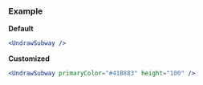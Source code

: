 ### Example

**Default**
```jsx
<UndrawSubway />
```

**Customized**
```jsx
<UndrawSubway primaryColor="#41B883" height="100" />
```
